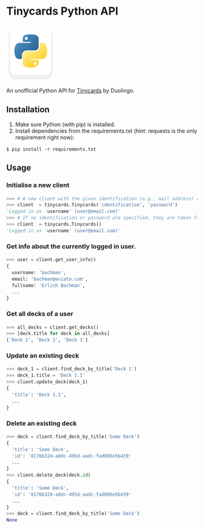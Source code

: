 # Tinycards Python API

<img src="temporary_logo.png" width="128">

An unofficial Python API for [Tinycards](https://tinycards.duolingo.com/) by Duolingo.


## Installation

1. Make sure Python (with pip) is installed.
2. Install dependencies from the requirements.txt (hint: requests is the only requirement right now):
```
$ pip install -r requirements.txt
```


## Usage

### Initialise a new client

```python
>>> # A new client with the given identification (e.g., mail address) and password.
>>> client  = tinycards.Tinycards('identification', 'password')
'Logged in as 'username' (user@email.com)'
>>> # If no identification or password are specified, they are taken from ENV.
>>> client  = tinycards.Tinycards()
'Logged in as 'username' (user@email.com)'
```

### Get info about the currently logged in user.

```python
>>> user = client.get_user_info()
{
  username: 'bachman',
  email: 'bachman@aviato.com',
  fullname: 'Erlich Bachman',
  ...
}
```

### Get all decks of a user

```python
>>> all_decks = client.get_decks()
>>> [deck.title for deck in all_decks]
['Deck 1', 'Deck 2', 'Deck 3']
```

### Update an existing deck

```python
>>> deck_1 = client.find_deck_by_title('Deck 1')
>>> deck_1.title = 'Deck 1.1'
>>> client.update_deck(deck_1)
{
  'title': 'Deck 1.1',
  ...
}
```

### Delete an existing deck

```python
>>> deck = client.find_deck_by_title('Some Deck')
{
  'title': 'Some Deck',
  'id': '8176b324-addc-495d-aadc-fad005e5b439'
  ...
}
>>> client.delete_deck(deck.id)
{
  'title': 'Some Deck',
  'id': '8176b324-addc-495d-aadc-fad005e5b439'
  ...
}
>>> deck = client.find_deck_by_title('Some Deck')
None
```

